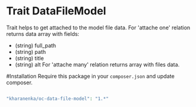 # Trait DataFileModel
 
Trait helps to get attached to the model file data.
For 'attache one' relation returns data array with fields:
  * (string) full_path
  * (string) path
  * (string) title
  * (string) alt
For 'attache many' relation returns array with files data.

#Installation
Require this package in your `composer.json` and update composer.
 
```php

"kharanenka/oc-data-file-model": "1.*"

```